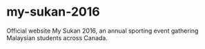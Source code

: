 # my-sukan-2016
Official website My Sukan 2016, an annual sporting event gathering Malaysian students across Canada.
